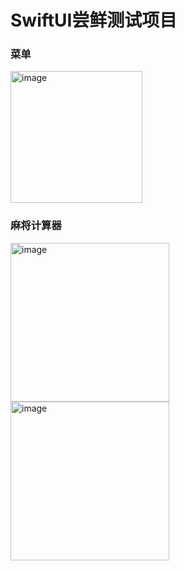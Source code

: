 # SwiftUI尝鲜测试项目

### 菜单

<img width="211" alt="image" src="https://github.com/user-attachments/assets/1f649dd1-2e6f-49e0-b37b-125910e83542" />

### 麻将计算器

<img width="254" alt="image" src="https://github.com/user-attachments/assets/75a58ebd-d6d2-4a76-8ab4-70caaee802a9" />
<img width="254" alt="image" src="https://github.com/user-attachments/assets/6a0e0737-fda7-474b-928a-ada815fa2909" />
